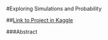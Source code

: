 #Exploring Simulations and Probability

##[Link to Project in Kaggle](https://www.kaggle.com/code/snailonrock/exploring-simulations-and-probability)

###Abstract

